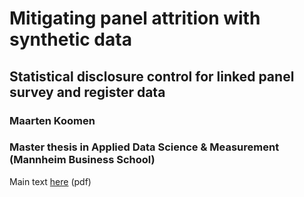# Mitigating panel attrition with synthetic data
## Statistical disclosure control for linked panel survey and register data
### Maarten Koomen
### Master thesis in Applied Data Science & Measurement (Mannheim Business School)

Main text [here](Mitigating_panel_attrition_with_syndata.pdf) (pdf)
